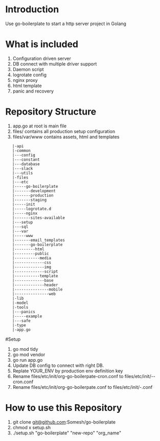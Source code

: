 # Introduction 
Use go-boilerplate to start a http server project in Golang

# What is included
1. Configuration driven server
2. DB connect with multiple driver support
3. Daemon script
4. logrotate config
5. nginx proxy
6. html template
7. panic and recovery

# Repository Structure
1. app.go at root is main file
2. files/ contains all production setup configuration
3. files/var/www contains assets, html and templates

```
   |-api
   |-common
   |---config
   |---constant
   |---database
   |---slack
   |---utils
   |-files
   |---etc
   |-----go-boilerplate
   |-------development
   |-------production
   |-------staging
   |-----init
   |-----logrotate.d
   |-----nginx
   |-------sites-available
   |---setup
   |---sql
   |---var
   |-----www
   |-------email_templates
   |-------go-boilerplate
   |---------html
   |---------public
   |-----------media
   |-------------css
   |-------------img
   |-------------script
   |-----------template
   |-------------base
   |-------------header
   |---------------mobile
   |---------------web
   |-lib
   |-model
   |-tools
   |---panics
   |-----example
   |---safe
   |-type
   |-app.go

```

#Setup
1. go mod tidy
2. go mod vendor
3. go run app.go
4. Update DB config to connect with right DB. 
5. Replate YOUR_ENV by production env definition key
6. Rename files/etc/init/org-go-boilerpate-cron.conf to files/etc/init/<your-org-name>-<repo-name>-cron.conf
7. Rename files/etc/init/org-go-boilerpate.conf to files/etc/init/<your-org-name>-<repo-name>.conf




# How to use this Repository
1. git clone git@github.com:Somesh/go-boilerplate
2. chmod x setup.sh
3. ./setup.sh "go-boilerplate" "new-repo" "org_name"
